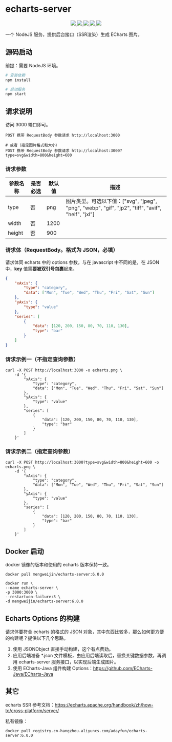 # echarts-server

<p align="center">
    <a target="_blank" href="https://hub.docker.com/r/mengweijin/echarts-server/tags">
		<img src="https://img.shields.io/docker/v/mengweijin/echarts-server?label=docker image version" />
	</a>
    <a target="_blank" href="javascript:">
		<img src="https://img.shields.io/badge/docker architecture-linux/amd64, linux/arm64-green.svg" />
	</a>
    <a target="_blank" href="https://hub.docker.com/r/mengweijin/echarts-server">
		<img src="https://img.shields.io/docker/pulls/mengweijin/echarts-server" />
	</a>
    <a target="_blank" href="https://hub.docker.com/r/mengweijin/echarts-server">
		<img src="https://img.shields.io/docker/image-size/mengweijin/echarts-server?label=docker image size" />
	</a>
    <a target="_blank" href="https://hub.docker.com/r/mengweijin/echarts-server">
		<img src="https://img.shields.io/docker/stars/mengweijin/echarts-server" />
	</a>
</p>

一个 NodeJS 服务，提供后台接口（SSR渲染）生成 ECharts 图片。

## 源码启动

前提：需要 NodeJS 环境。

```sh
# 安装依赖
npm install

# 启动服务
npm start
```

## 请求说明

访问 3000 端口即可。

```text
POST 携带 RequestBody 参数请求 http://localhost:3000

# 或者（指定图片格式和大小）
POST 携带 RequestBody 参数请求 http://localhost:3000?type=svg&width=800&height=600
```

### 请求参数

|参数名称|是否必选|默认值|描述|
|----|----|----|----|
|type|否|png|图片类型。可选以下值：["svg", "jpeg", "png", "webp", "gif", "jp2", "tiff", "avif", "heif", "jxl"]|
|width|否|1200||
|height|否|900||

### 请求体（RequestBody。格式为 JSON，必填）

请求体同 echarts 中的 options 参数，与在 javascript 中不同的是，在 JSON 中，**key** 值需**要被双引号包裹**起来。

```json
{
    "xAxis": {
        "type": "category",
        "data": ["Mon", "Tue", "Wed", "Thu", "Fri", "Sat", "Sun"]
    },
    "yAxis": {
        "type": "value"
    },
    "series": [
        {
            "data": [120, 200, 150, 80, 70, 110, 130],
            "type": "bar"
        }
    ]
}
```

### 请求示例一（不指定查询参数）

```shell
curl -X POST http://localhost:3000 -o echarts.png \
    -d '{
        "xAxis": {
            "type": "category",
            "data": ["Mon", "Tue", "Wed", "Thu", "Fri", "Sat", "Sun"]
        },
        "yAxis": {
            "type": "value"
        },
        "series": [
            {
                "data": [120, 200, 150, 80, 70, 110, 130],
                "type": "bar"
            }
        ]
    }'
```

### 请求示例二（指定查询参数）

```shell
curl -X POST http://localhost:3000?type=svg&width=800&height=600 -o echarts.png \
    -d '{
        "xAxis": {
            "type": "category",
            "data": ["Mon", "Tue", "Wed", "Thu", "Fri", "Sat", "Sun"]
        },
        "yAxis": {
            "type": "value"
        },
        "series": [
            {
                "data": [120, 200, 150, 80, 70, 110, 130],
                "type": "bar"
            }
        ]
    }'
```

## Docker 启动

docker 镜像的版本和使用的 echarts 版本保持一致。

```shell
docker pull mengweijin/echarts-server:6.0.0

docker run \
--name echarts-server \
-p 3000:3000 \
--restart=on-failure:3 \
-d mengweijin/echarts-server:6.0.0

```

## Echarts Options 的构建

请求体要符合 echarts 的格式的 JSON 对象，其中东西比较多，那么如何更方便的构建呢？提供以下几个思路。

1. 使用 JSONObject 直接手动构建，这个有点费劲。
2. 应用后端准备 *.json 文件模板，由应用后端读取后，替换关键数据参数，再调用 echarts-server 服务接口，以实现后端生成图片。
3. 使用 ECharts-Java 组件构建 Options：<https://github.com/ECharts-Java/ECharts-Java>

## 其它

echarts SSR 参考文档：<https://echarts.apache.org/handbook/zh/how-to/cross-platform/server/>

私有镜像：

```shell
docker pull registry.cn-hangzhou.aliyuncs.com/adayfun/echarts-server:6.0.0
```
